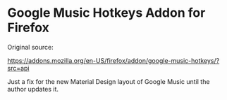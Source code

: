 # Google Music Hotkeys Addon for Firefox

Original source:

https://addons.mozilla.org/en-US/firefox/addon/google-music-hotkeys/?src=api

Just a fix for the new Material Design layout of Google Music until the author
updates it.
